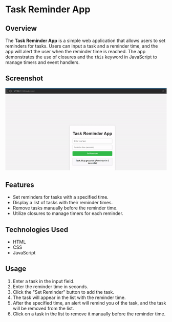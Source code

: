 # Task Reminder App

## Overview
The **Task Reminder App** is a simple web application that allows users to set reminders for tasks. Users can input a task and a reminder time, and the app will alert the user when the reminder time is reached. The app demonstrates the use of closures and the `this` keyword in JavaScript to manage timers and event handlers.

## Screenshot
![Screenshot](recording.gif)

## Features
- Set reminders for tasks with a specified time.
- Display a list of tasks with their reminder times.
- Remove tasks manually before the reminder time.
- Utilize closures to manage timers for each reminder.

## Technologies Used
- HTML
- CSS
- JavaScript
 
## Usage
1. Enter a task in the input field.
2. Enter the reminder time in seconds.
3. Click the "Set Reminder" button to add the task.
4. The task will appear in the list with the reminder time.
5. After the specified time, an alert will remind you of the task, and the task will be removed from the list.
6. Click on a task in the list to remove it manually before the reminder time.
